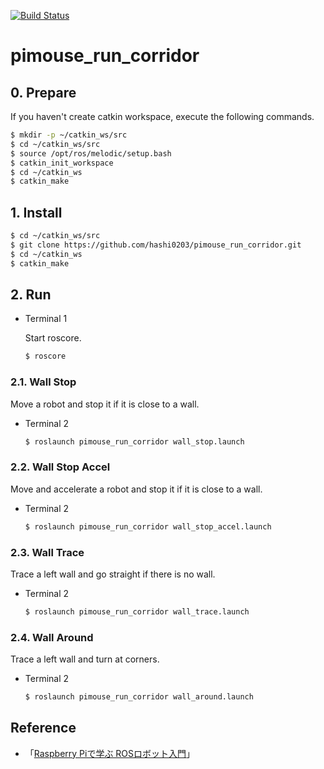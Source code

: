[![Build Status](https://travis-ci.com/hashi0203/pimouse_run_corridor.svg?branch=main)](https://travis-ci.com/hashi0203/pimouse_run_corridor)

# pimouse_run_corridor

## 0. Prepare

If you haven't create catkin workspace, execute the following commands.

```bash
$ mkdir -p ~/catkin_ws/src
$ cd ~/catkin_ws/src
$ source /opt/ros/melodic/setup.bash
$ catkin_init_workspace
$ cd ~/catkin_ws
$ catkin_make
```

## 1. Install

```bash
$ cd ~/catkin_ws/src
$ git clone https://github.com/hashi0203/pimouse_run_corridor.git
$ cd ~/catkin_ws
$ catkin_make
```

## 2. Run

- Terminal 1

    Start roscore.

    ```bash
    $ roscore
    ```

### 2.1. Wall Stop

Move a robot and stop it if it is close to a wall.

- Terminal 2

    ```bash
    $ roslaunch pimouse_run_corridor wall_stop.launch
    ```

### 2.2. Wall Stop Accel

Move and accelerate a robot and stop it if it is close to a wall.

- Terminal 2

    ```bash
    $ roslaunch pimouse_run_corridor wall_stop_accel.launch
    ```

### 2.3. Wall Trace

Trace a left wall and go straight if there is no wall.

- Terminal 2

    ```bash
    $ roslaunch pimouse_run_corridor wall_trace.launch
    ```

### 2.4. Wall Around

Trace a left wall and turn at corners.

- Terminal 2

    ```bash
    $ roslaunch pimouse_run_corridor wall_around.launch
    ```

## Reference

- 「[Raspberry Piで学ぶ ROSロボット入門](https://github.com/ryuichiueda/raspimouse_book_info)」